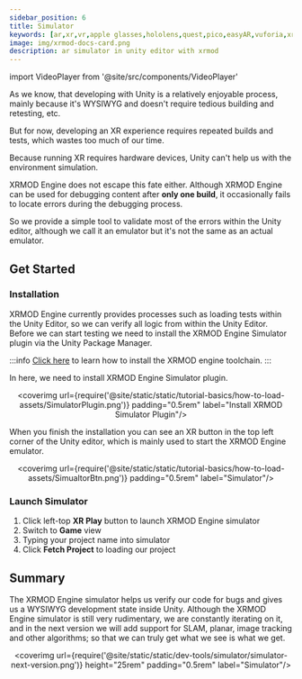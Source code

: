 ```yaml
---
sidebar_position: 6
title: Simulator
keywords: [ar,xr,vr,apple glasses,hololens,quest,pico,easyAR,vuforia,xrmod,mod,doc,XR,facebook,meta,unity]
image: img/xrmod-docs-card.png
description: ar simulator in unity editor with xrmod
---
```

import VideoPlayer from '@site/src/components/VideoPlayer'

As we know, that developing with Unity is a relatively enjoyable process, mainly because it's WYSIWYG and doesn't require tedious building and retesting, etc.

But for now, developing an XR experience requires repeated builds and tests, which wastes too much of our time.

Because running XR requires hardware devices, Unity can't help us with the environment simulation.

XRMOD Engine does not escape this fate either. Although XRMOD Engine can be used for debugging content after **only one build**, it occasionally fails to locate errors during the debugging process.

So we provide a simple tool to validate most of the errors within the Unity editor, although we call it an emulator but it's not the same as an actual emulator.

## Get Started

### Installation

XRMOD Engine currently provides processes such as loading tests within the Unity Editor, so we can verify all logic from within the Unity Editor. Before we can start testing we need to install the XRMOD Engine Simulator plugin via the Unity Package Manager.

:::info
[Click here](../prepare-for-developer/install-xrmod-dev-tools) to learn how to install the XRMOD engine toolchain.
:::

In here, we need to install XRMOD Engine Simulator plugin.

<center>

<coverimg url={require('@site/static/static/tutorial-basics/how-to-load-assets/SimulatorPlugin.png')} padding="0.5rem" label="Install XRMOD Simulator Plugin"/>

</center>

When you finish the installation you can see an XR button in the top left corner of the Unity editor, which is mainly used to start the XRMOD Engine emulator.

<center>

<coverimg url={require('@site/static/static/tutorial-basics/how-to-load-assets/SimualtorBtn.png')} padding="0.5rem" label="Simulator"/>

</center>

### Launch Simulator

1. Click left-top **XR Play** button to launch XRMOD Engine simulator
2. Switch to **Game** view
3. Typing your project name into simulator
4. Click **Fetch Project** to loading our project

<VideoPlayer src="/static/tutorial-basics/how-to-load-assets/Test.mp4" className="custom-video-showcase" />

## Summary

The XRMOD Engine simulator helps us verify our code for bugs and gives us a WYSIWYG development state inside Unity. Although the XRMOD Engine simulator is still very rudimentary, we are constantly iterating on it, and in the next version we will add support for SLAM, planar, image tracking and other algorithms; so that we can truly get what we see is what we get.

<center>

<coverimg url={require('@site/static/static/dev-tools/simulator/simulator-next-version.png')} height="25rem" padding="0.5rem" label="Simulator"/>

</center>

